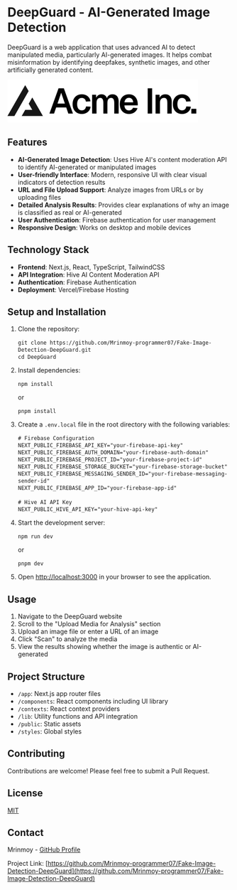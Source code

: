 # DeepGuard - AI-Generated Image Detection

DeepGuard is a web application that uses advanced AI to detect manipulated media, particularly AI-generated images. It helps combat misinformation by identifying deepfakes, synthetic images, and other artificially generated content.

![DeepGuard Logo](public/placeholder-logo.svg)

## Features

- **AI-Generated Image Detection**: Uses Hive AI's content moderation API to identify AI-generated or manipulated images
- **User-friendly Interface**: Modern, responsive UI with clear visual indicators of detection results
- **URL and File Upload Support**: Analyze images from URLs or by uploading files
- **Detailed Analysis Results**: Provides clear explanations of why an image is classified as real or AI-generated
- **User Authentication**: Firebase authentication for user management
- **Responsive Design**: Works on desktop and mobile devices

## Technology Stack

- **Frontend**: Next.js, React, TypeScript, TailwindCSS
- **API Integration**: Hive AI Content Moderation API
- **Authentication**: Firebase Authentication
- **Deployment**: Vercel/Firebase Hosting

## Setup and Installation

1. Clone the repository:
   ```
   git clone https://github.com/Mrinmoy-programmer07/Fake-Image-Detection-DeepGuard.git
   cd DeepGuard
   ```

2. Install dependencies:
   ```
   npm install
   ```
   or
   ```
   pnpm install
   ```

3. Create a `.env.local` file in the root directory with the following variables:
   ```
   # Firebase Configuration
   NEXT_PUBLIC_FIREBASE_API_KEY="your-firebase-api-key"
   NEXT_PUBLIC_FIREBASE_AUTH_DOMAIN="your-firebase-auth-domain"
   NEXT_PUBLIC_FIREBASE_PROJECT_ID="your-firebase-project-id"
   NEXT_PUBLIC_FIREBASE_STORAGE_BUCKET="your-firebase-storage-bucket"
   NEXT_PUBLIC_FIREBASE_MESSAGING_SENDER_ID="your-firebase-messaging-sender-id"
   NEXT_PUBLIC_FIREBASE_APP_ID="your-firebase-app-id"

   # Hive AI API Key
   NEXT_PUBLIC_HIVE_API_KEY="your-hive-api-key"
   ```

4. Start the development server:
   ```
   npm run dev
   ```
   or
   ```
   pnpm dev
   ```

5. Open [http://localhost:3000](http://localhost:3000) in your browser to see the application.

## Usage

1. Navigate to the DeepGuard website
2. Scroll to the "Upload Media for Analysis" section
3. Upload an image file or enter a URL of an image
4. Click "Scan" to analyze the media
5. View the results showing whether the image is authentic or AI-generated

## Project Structure

- `/app`: Next.js app router files
- `/components`: React components including UI library
- `/contexts`: React context providers
- `/lib`: Utility functions and API integration
- `/public`: Static assets
- `/styles`: Global styles

## Contributing

Contributions are welcome! Please feel free to submit a Pull Request.

## License

[MIT](https://choosealicense.com/licenses/mit/)

## Contact

Mrinmoy - [GitHub Profile](https://github.com/Mrinmoy-programmer07)

Project Link: [https://github.com/Mrinmoy-programmer07/Fake-Image-Detection-DeepGuard](https://github.com/Mrinmoy-programmer07/Fake-Image-Detection-DeepGuard) 